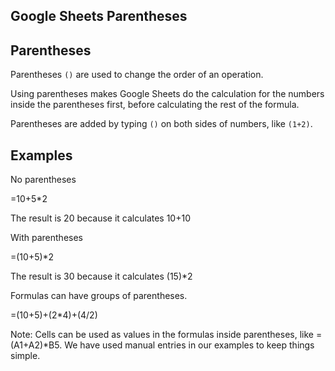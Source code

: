 Google Sheets Parentheses
---
Parentheses
---

Parentheses `()` are used to change the order of an operation.

Using parentheses makes Google Sheets do the calculation for the numbers inside the parentheses first, before calculating the rest of the formula.

Parentheses are added by typing `()` on both sides of numbers, like `(1+2)`.



Examples
---
No parentheses

=10+5*2

The result is 20 because it calculates 10+10

With parentheses

=(10+5)*2

The result is 30 because it calculates (15)*2

Formulas can have groups of parentheses.

=(10+5)+(2*4)+(4/2)

Note: Cells can be used as values in the formulas inside parentheses, like =(A1+A2)*B5. We have used manual entries in our examples to keep things simple.
